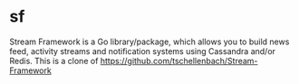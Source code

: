 # sf
Stream Framework is a Go library/package, which allows you to build news feed, activity streams and notification systems using Cassandra and/or Redis. This is a clone of  https://github.com/tschellenbach/Stream-Framework
